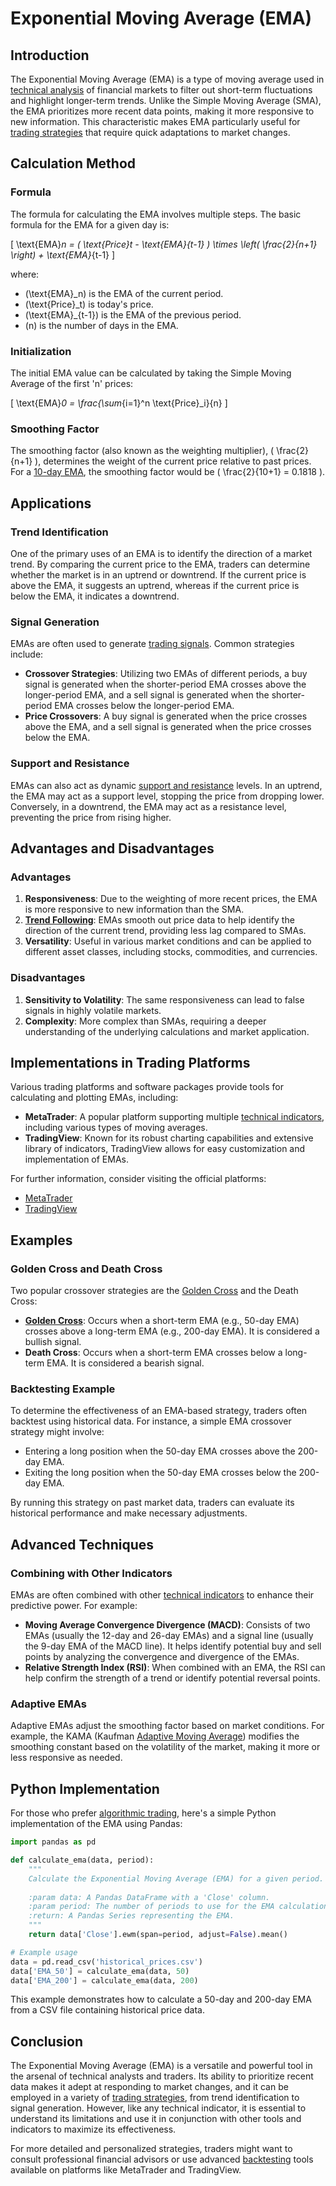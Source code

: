 # Exponential Moving Average (EMA)

## Introduction

The Exponential Moving Average (EMA) is a type of moving average used in [technical analysis](../t/technical_analysis.md) of financial markets to filter out short-term fluctuations and highlight longer-term trends. Unlike the Simple Moving Average (SMA), the EMA prioritizes more recent data points, making it more responsive to new information. This characteristic makes EMA particularly useful for [trading strategies](../t/trading_strategies.md) that require quick adaptations to market changes.

## Calculation Method

### Formula

The formula for calculating the EMA involves multiple steps. The basic formula for the EMA for a given day is:

\[ \text{EMA}_n = ( \text{Price}_t - \text{EMA}_{t-1} ) \times \left( \frac{2}{n+1} \right) + \text{EMA}_{t-1} \]

where:
- \(\text{EMA}_n\) is the EMA of the current period.
- \(\text{Price}_t\) is today's price.
- \(\text{EMA}_{t-1}\) is the EMA of the previous period.
- \(n\) is the number of days in the EMA.

### Initialization

The initial EMA value can be calculated by taking the Simple Moving Average of the first 'n' prices:

\[ \text{EMA}_0 = \frac{\sum_{i=1}^n \text{Price}_i}{n} \]

### Smoothing Factor

The smoothing factor (also known as the weighting multiplier), \( \frac{2}{n+1} \), determines the weight of the current price relative to past prices. For a [10-day EMA](../1/10-day_ema.md), the smoothing factor would be \( \frac{2}{10+1} = 0.1818 \).

## Applications

### Trend Identification

One of the primary uses of an EMA is to identify the direction of a market trend. By comparing the current price to the EMA, traders can determine whether the market is in an uptrend or downtrend. If the current price is above the EMA, it suggests an uptrend, whereas if the current price is below the EMA, it indicates a downtrend.

### Signal Generation

EMAs are often used to generate [trading signals](../t/trading_signals.md). Common strategies include:

- **Crossover Strategies**: Utilizing two EMAs of different periods, a buy signal is generated when the shorter-period EMA crosses above the longer-period EMA, and a sell signal is generated when the shorter-period EMA crosses below the longer-period EMA.
- **Price Crossovers**: A buy signal is generated when the price crosses above the EMA, and a sell signal is generated when the price crosses below the EMA.

### Support and Resistance

EMAs can also act as dynamic [support and resistance](../s/support_and_resistance.md) levels. In an uptrend, the EMA may act as a support level, stopping the price from dropping lower. Conversely, in a downtrend, the EMA may act as a resistance level, preventing the price from rising higher.

## Advantages and Disadvantages

### Advantages

1. **Responsiveness**: Due to the weighting of more recent prices, the EMA is more responsive to new information than the SMA.
2. **[Trend Following](../t/trend_following.md)**: EMAs smooth out price data to help identify the direction of the current trend, providing less lag compared to SMAs.
3. **Versatility**: Useful in various market conditions and can be applied to different asset classes, including stocks, commodities, and currencies.

### Disadvantages

1. **Sensitivity to Volatility**: The same responsiveness can lead to false signals in highly volatile markets.
2. **Complexity**: More complex than SMAs, requiring a deeper understanding of the underlying calculations and market application.

## Implementations in Trading Platforms

Various trading platforms and software packages provide tools for calculating and plotting EMAs, including:

- **MetaTrader**: A popular platform supporting multiple [technical indicators](../t/technical_indicators.md), including various types of moving averages.
- **TradingView**: Known for its robust charting capabilities and extensive library of indicators, TradingView allows for easy customization and implementation of EMAs.

For further information, consider visiting the official platforms:
- [MetaTrader](https://www.metatrader4.com/)
- [TradingView](https://www.tradingview.com/)

## Examples

### Golden Cross and Death Cross

Two popular crossover strategies are the [Golden Cross](../g/golden_cross.md) and the Death Cross:

- **[Golden Cross](../g/golden_cross.md)**: Occurs when a short-term EMA (e.g., 50-day EMA) crosses above a long-term EMA (e.g., 200-day EMA). It is considered a bullish signal.
- **Death Cross**: Occurs when a short-term EMA crosses below a long-term EMA. It is considered a bearish signal.

### Backtesting Example

To determine the effectiveness of an EMA-based strategy, traders often backtest using historical data. For instance, a simple EMA crossover strategy might involve:

- Entering a long position when the 50-day EMA crosses above the 200-day EMA.
- Exiting the long position when the 50-day EMA crosses below the 200-day EMA.

By running this strategy on past market data, traders can evaluate its historical performance and make necessary adjustments.

## Advanced Techniques

### Combining with Other Indicators

EMAs are often combined with other [technical indicators](../t/technical_indicators.md) to enhance their predictive power. For example:
- **Moving Average Convergence Divergence (MACD)**: Consists of two EMAs (usually the 12-day and 26-day EMAs) and a signal line (usually the 9-day EMA of the MACD line). It helps identify potential buy and sell points by analyzing the convergence and divergence of the EMAs.
- **Relative Strength Index (RSI)**: When combined with an EMA, the RSI can help confirm the strength of a trend or identify potential reversal points.

### Adaptive EMAs

Adaptive EMAs adjust the smoothing factor based on market conditions. For example, the KAMA (Kaufman [Adaptive Moving Average](../a/adaptive_moving_average.md)) modifies the smoothing constant based on the volatility of the market, making it more or less responsive as needed.

## Python Implementation

For those who prefer [algorithmic trading](../a/algorithmic_trading.md), here's a simple Python implementation of the EMA using Pandas:

```python
import pandas as pd

def calculate_ema(data, period):
    """
    Calculate the Exponential Moving Average (EMA) for a given period.
    
    :param data: A Pandas DataFrame with a 'Close' column.
    :param period: The number of periods to use for the EMA calculation.
    :return: A Pandas Series representing the EMA.
    """
    return data['Close'].ewm(span=period, adjust=False).mean()

# Example usage
data = pd.read_csv('historical_prices.csv')
data['EMA_50'] = calculate_ema(data, 50)
data['EMA_200'] = calculate_ema(data, 200)
```

This example demonstrates how to calculate a 50-day and 200-day EMA from a CSV file containing historical price data.

## Conclusion

The Exponential Moving Average (EMA) is a versatile and powerful tool in the arsenal of technical analysts and traders. Its ability to prioritize recent data makes it adept at responding to market changes, and it can be employed in a variety of [trading strategies](../t/trading_strategies.md), from trend identification to signal generation. However, like any technical indicator, it is essential to understand its limitations and use it in conjunction with other tools and indicators to maximize its effectiveness.

For more detailed and personalized strategies, traders might want to consult professional financial advisors or use advanced [backtesting](../b/backtesting.md) tools available on platforms like MetaTrader and TradingView.

